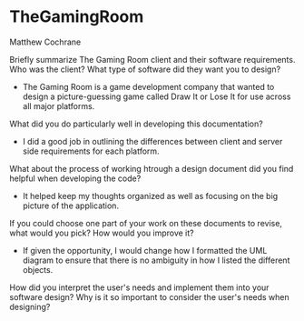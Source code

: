 # TheGamingRoom
Matthew Cochrane

Briefly summarize The Gaming Room client and their software requirements. Who was the client? What type of software did they want you to design?

- The Gaming Room is a game development company that wanted to design a picture-guessing game called Draw It or Lose It for use across all major platforms.

What did you do particularly well in developing this documentation?

- I did a good job in outlining the differences between client and server side requirements for each platform.

What about the process of working htrough a design document did you find helpful when developing the code?

- It helped keep my thoughts organized as well as focusing on the big picture of the application.

If you could choose one part of your work on these documents to revise, what would you pick? How would you improve it?

- If given the opportunity, I would change how I formatted the UML diagram to ensure that there is no ambiguity in how I listed the different objects.

How did you interpret the user's needs and implement them into your software design? Why is it so important to consider the user's needs when designing?

